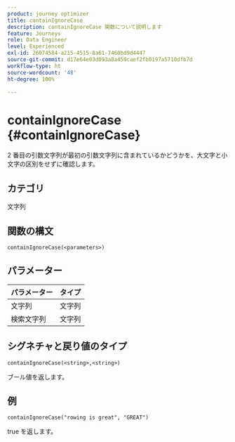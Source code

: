 ```yaml
---
product: journey optimizer
title: containIgnoreCase
description: containIgnoreCase 関数について説明します
feature: Journeys
role: Data Engineer
level: Experienced
exl-id: 26074584-a215-4515-8a61-7460bd9d4447
source-git-commit: d17e64e03d093a8a459caef2fb0197a5710dfb7d
workflow-type: ht
source-wordcount: '48'
ht-degree: 100%

---
```


# containIgnoreCase {#containIgnoreCase}

2 番目の引数文字列が最初の引数文字列に含まれているかどうかを、大文字と小文字の区別をせずに確認します。

## カテゴリ

文字列

## 関数の構文

`containIgnoreCase(<parameters>)`

## パラメーター

| パラメーター | タイプ |
|-----------|------------------|
| 文字列 | 文字列 |
| 検索文字列 | 文字列 |

## シグネチャと戻り値のタイプ

`containIgnoreCase(<string>,<string>)`

ブール値を返します。

## 例

`containIgnoreCase("rowing is great", "GREAT")`

true を返します。
